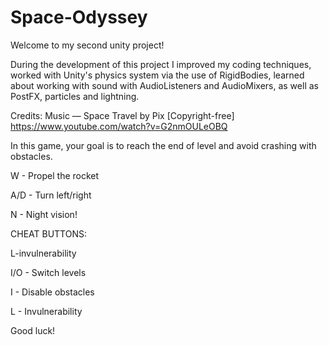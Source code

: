 # Space-Odyssey
 Welcome to my second unity project!

 During the development of this project I improved my coding techniques, worked with Unity's physics system via the use of RigidBodies, learned about working with sound with AudioListeners and AudioMixers, as well as PostFX, particles and lightning. 

 Credits:
Music — Space Travel by Pix [Copyright-free]
https://www.youtube.com/watch?v=G2nmOULeOBQ

 In this game, your goal is to reach the end of level and avoid  crashing with obstacles.

W - Propel the rocket 

A/D - Turn left/right 

N - Night vision! 

 CHEAT BUTTONS:
 
L-invulnerability

I/O - Switch levels

I - Disable obstacles

L - Invulnerability
               
Good luck!
